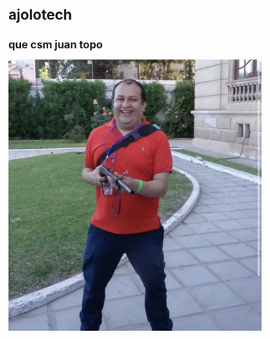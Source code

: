 # ajolotech

## que csm juan topo

![Alt text](https://github.com/TavSc/ajolotech/blob/8586c6a21b8b62893079862debb6b1fd95538103/IMG_3602.jpeg "a title")
